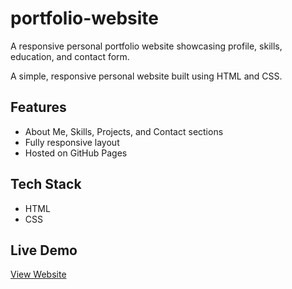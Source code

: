 # portfolio-website
A responsive personal portfolio website showcasing profile, skills, education, and contact form.

A simple, responsive personal website built using HTML and CSS.

## Features
- About Me, Skills, Projects, and Contact sections
- Fully responsive layout
- Hosted on GitHub Pages

## Tech Stack
- HTML
- CSS

## Live Demo
[View Website](https://yourusername.github.io/portfolio-website)


